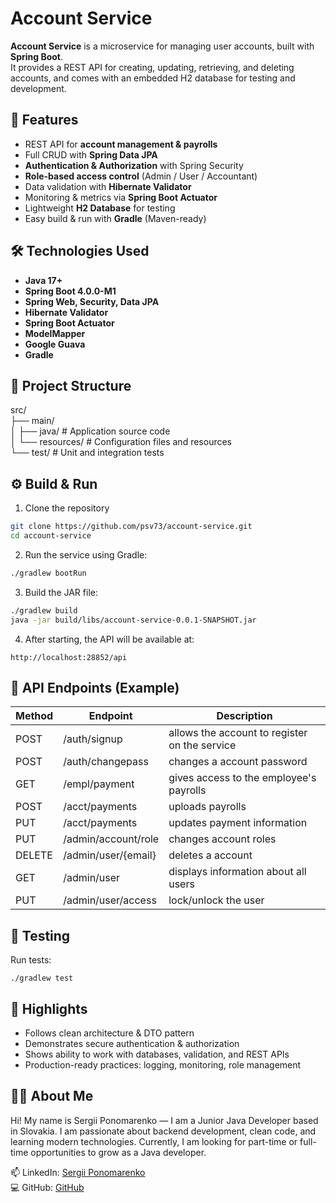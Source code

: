 # Account Service

**Account Service** is a microservice for managing user accounts, built with **Spring Boot**.  
It provides a REST API for creating, updating, retrieving, and deleting accounts, and comes with an embedded H2 database for testing and development.

## 🚀 Features
- REST API for **account management & payrolls**
- Full CRUD with **Spring Data JPA**
- **Authentication & Authorization** with Spring Security
- **Role-based access control** (Admin / User / Accountant)
- Data validation with **Hibernate Validator**
- Monitoring & metrics via **Spring Boot Actuator**
- Lightweight **H2 Database** for testing
- Easy build & run with **Gradle** (Maven-ready)

## 🛠 Technologies Used
- **Java 17+**
- **Spring Boot 4.0.0-M1**
- **Spring Web, Security, Data JPA**
- **Hibernate Validator**
- **Spring Boot Actuator**
- **ModelMapper**
- **Google Guava**
- **Gradle**

## 📂 Project Structure
src/    
├── main/   
│ ├── java/ # Application source code   
│ └── resources/ # Configuration files and resources    
└── test/ # Unit and integration tests

## ⚙️ Build & Run
1.  Clone the repository
```bash
git clone https://github.com/psv73/account-service.git
cd account-service
````
2. Run the service using Gradle:
```bash
./gradlew bootRun 
```
3. Build the JAR file:
```bash
./gradlew build
java -jar build/libs/account-service-0.0.1-SNAPSHOT.jar
```

4. After starting, the API will be available at:
```
http://localhost:28852/api  
```

## 📌 API Endpoints (Example)
| Method | Endpoint            | Description                                   |
|--------|---------------------|-----------------------------------------------|
| POST   | /auth/signup        | allows the account to register on the service |
| POST   | /auth/changepass    | changes a account password                    |
| GET    | /empl/payment       | gives access to the employee's payrolls       |
| POST   | /acct/payments      | uploads payrolls                              |   
| PUT    | /acct/payments      | updates payment information                   |   
| PUT    | /admin/account/role | changes account roles                         |
| DELETE | /admin/user/{email} | deletes a account                             |   
| GET    | /admin/user         | displays information about all users          |   
| PUT    | /admin/user/access  | lock/unlock the user                          |


## 🧪 Testing

Run tests:
```
./gradlew test 
```
## 🌟 Highlights
- Follows clean architecture & DTO pattern    
- Demonstrates secure authentication & authorization  
- Shows ability to work with databases, validation, and REST APIs 
- Production-ready practices: logging, monitoring, role management    

## 👨‍💻 About Me

Hi! My name is Sergii Ponomarenko — I am a Junior Java Developer based in Slovakia.
I am passionate about backend development, clean code, and learning modern technologies.
Currently, I am looking for part-time or full-time opportunities to grow as a Java developer.

📫 LinkedIn: [Sergii Ponomarenko](https://www.linkedin.com/in/sergii-ponomarenko-064529114/)   
💻 GitHub: [GitHub](https://github.com/psv73)
